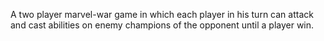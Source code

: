A two player marvel-war game in which each player in his turn can attack and cast abilities on enemy champions of the opponent until a player win.
